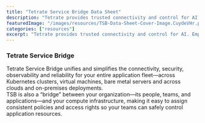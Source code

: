 ```yaml
---
title: "Tetrate Service Bridge Data Sheet"
description: "Tetrate provides trusted connectivity and control for AI. Empower developers while safeguarding the business. Built atop the proven Envoy proxy & Envoy AI Gateway."
featuredImage: "/images/resources/TSB-Data-Sheet-Cover-Image.CuydeVHr.png"
categories: ["resources"]
excerpt: "Tetrate provides trusted connectivity and control for AI. Empower developers while safeguarding the business. Built atop the proven Envoy proxy & Envoy AI Gateway."
---
```


### [](#tetrate-service-bridge)Tetrate Service Bridge

Tetrate Service Bridge unifies and simplifies the connectivity, security, observability and reliability for your entire application fleet—across Kubernetes clusters, virtual machines, bare metal servers and across clouds and on-premises deployments.  
TSB is also a “bridge” between your organization—its people, teams, and applications—and your compute infrastructure, making it easy to assign consistent policies and access rights so your teams can safely control application resources.